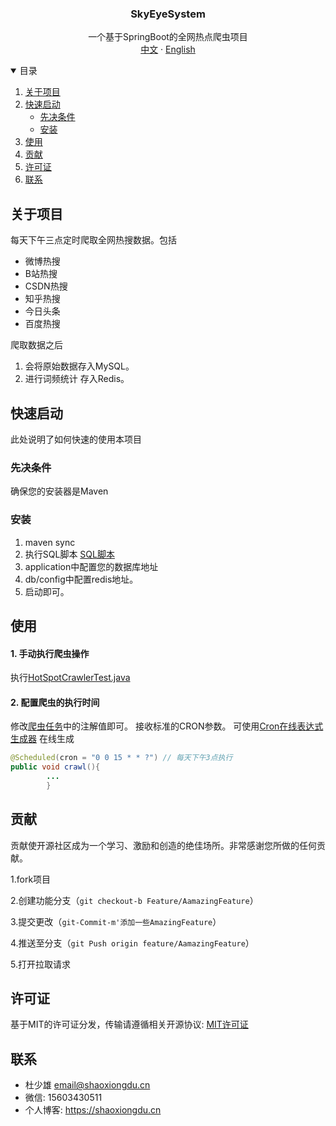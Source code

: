 <h3 align="center">SkyEyeSystem</h3>

  <p align="center">
     一个基于SpringBoot的全网热点爬虫项目
    <br />
    <a href="./README.md">中文</a>
    ·
    <a href="./README_en.md">English</a>
  </p>
<details open="open">
  <summary>目录</summary>
  <ol>
    <li>
      <a href="#关于项目">关于项目</a>
    </li>
    <li>
      <a href="#快速启动">快速启动</a>
      <ul>
        <li><a href="#先决条件">先决条件</a></li>
        <li><a href="#安装">安装</a></li>
      </ul>
    </li>
    <li><a href="#使用">使用</a></li>
    <li><a href="#贡献">贡献</a></li>
    <li><a href="#许可证">许可证</a></li>
    <li><a href="#联系">联系</a></li>
  </ol>
</details>

## 关于项目

每天下午三点定时爬取全网热搜数据。包括

- 微博热搜
- B站热搜
- CSDN热搜
- 知乎热搜
- 今日头条
- 百度热搜

爬取数据之后

1. 会将原始数据存入MySQL。
2. 进行词频统计 存入Redis。

## 快速启动

此处说明了如何快速的使用本项目

### 先决条件

确保您的安装器是Maven

### 安装

1. maven sync
2. 执行SQL脚本 [SQL脚本](src/main/resources/db/ddl.sql)
3. application中配置您的数据库地址
4. db/config中配置redis地址。
5. 启动即可。

## 使用

#### 1. 手动执行爬虫操作

执行[HotSpotCrawlerTest.java](src/test/java/cn/shoxiongdu/SkyEyeSystem/task/hotspot/crawl/BiliBiliCrawlerTest.java)

#### 2. 配置爬虫的执行时间

修改[爬虫任务](src/main/java/cn/shoxiongdu/SkyEyeSystem/task/hotspot/crawl/CrawlerTask.java)中的注解值即可。
接收标准的CRON参数。 可使用[Cron在线表达式生成器](http://cron.ciding.cc/) 在线生成

```java
@Scheduled(cron = "0 0 15 * * ?") // 每天下午3点执行
public void crawl(){
        ...
        }
```

## 贡献

贡献使开源社区成为一个学习、激励和创造的绝佳场所。非常感谢您所做的任何贡献。

1.fork项目

2.创建功能分支（`git checkout-b Feature/AamazingFeature`）

3.提交更改（`git-Commit-m'添加一些AmazingFeature`）

4.推送至分支（`git Push origin feature/AamazingFeature`）

5.打开拉取请求

## 许可证

基于MIT的许可证分发，传输请遵循相关开源协议: [MIT许可证](LICENSE )

## 联系

- 杜少雄 email@shaoxiongdu.cn
- 微信: 15603430511
- 个人博客: https://shaoxiongdu.cn
